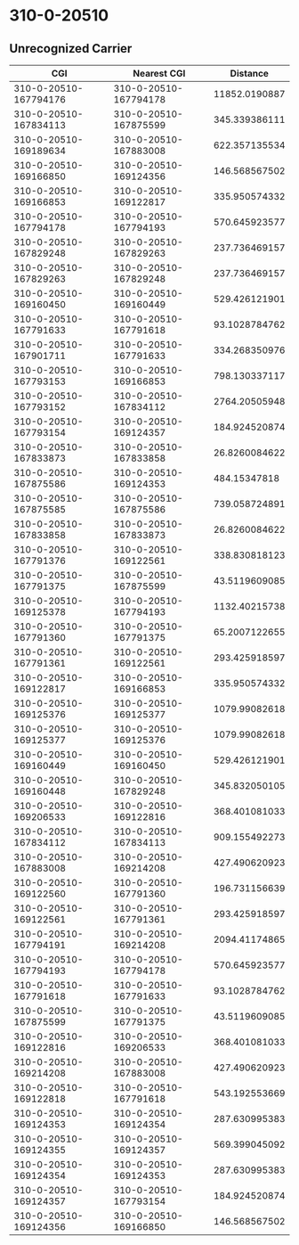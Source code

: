 # 310-0-20510
## Unrecognized Carrier


| CGI | Nearest CGI | Distance |
|-----|-------------|----------|
| 310-0-20510-167794176 | 310-0-20510-167794178 | 11852.0190887 |
| 310-0-20510-167834113 | 310-0-20510-167875599 | 345.339386111 |
| 310-0-20510-169189634 | 310-0-20510-167883008 | 622.357135534 |
| 310-0-20510-169166850 | 310-0-20510-169124356 | 146.568567502 |
| 310-0-20510-169166853 | 310-0-20510-169122817 | 335.950574332 |
| 310-0-20510-167794178 | 310-0-20510-167794193 | 570.645923577 |
| 310-0-20510-167829248 | 310-0-20510-167829263 | 237.736469157 |
| 310-0-20510-167829263 | 310-0-20510-167829248 | 237.736469157 |
| 310-0-20510-169160450 | 310-0-20510-169160449 | 529.426121901 |
| 310-0-20510-167791633 | 310-0-20510-167791618 | 93.1028784762 |
| 310-0-20510-167901711 | 310-0-20510-167791633 | 334.268350976 |
| 310-0-20510-167793153 | 310-0-20510-169166853 | 798.130337117 |
| 310-0-20510-167793152 | 310-0-20510-167834112 | 2764.20505948 |
| 310-0-20510-167793154 | 310-0-20510-169124357 | 184.924520874 |
| 310-0-20510-167833873 | 310-0-20510-167833858 | 26.8260084622 |
| 310-0-20510-167875586 | 310-0-20510-169124353 | 484.15347818 |
| 310-0-20510-167875585 | 310-0-20510-167875586 | 739.058724891 |
| 310-0-20510-167833858 | 310-0-20510-167833873 | 26.8260084622 |
| 310-0-20510-167791376 | 310-0-20510-169122561 | 338.830818123 |
| 310-0-20510-167791375 | 310-0-20510-167875599 | 43.5119609085 |
| 310-0-20510-169125378 | 310-0-20510-167794193 | 1132.40215738 |
| 310-0-20510-167791360 | 310-0-20510-167791375 | 65.2007122655 |
| 310-0-20510-167791361 | 310-0-20510-169122561 | 293.425918597 |
| 310-0-20510-169122817 | 310-0-20510-169166853 | 335.950574332 |
| 310-0-20510-169125376 | 310-0-20510-169125377 | 1079.99082618 |
| 310-0-20510-169125377 | 310-0-20510-169125376 | 1079.99082618 |
| 310-0-20510-169160449 | 310-0-20510-169160450 | 529.426121901 |
| 310-0-20510-169160448 | 310-0-20510-167829248 | 345.832050105 |
| 310-0-20510-169206533 | 310-0-20510-169122816 | 368.401081033 |
| 310-0-20510-167834112 | 310-0-20510-167834113 | 909.155492273 |
| 310-0-20510-167883008 | 310-0-20510-169214208 | 427.490620923 |
| 310-0-20510-169122560 | 310-0-20510-167791360 | 196.731156639 |
| 310-0-20510-169122561 | 310-0-20510-167791361 | 293.425918597 |
| 310-0-20510-167794191 | 310-0-20510-169214208 | 2094.41174865 |
| 310-0-20510-167794193 | 310-0-20510-167794178 | 570.645923577 |
| 310-0-20510-167791618 | 310-0-20510-167791633 | 93.1028784762 |
| 310-0-20510-167875599 | 310-0-20510-167791375 | 43.5119609085 |
| 310-0-20510-169122816 | 310-0-20510-169206533 | 368.401081033 |
| 310-0-20510-169214208 | 310-0-20510-167883008 | 427.490620923 |
| 310-0-20510-169122818 | 310-0-20510-167791618 | 543.192553669 |
| 310-0-20510-169124353 | 310-0-20510-169124354 | 287.630995383 |
| 310-0-20510-169124355 | 310-0-20510-169124357 | 569.399045092 |
| 310-0-20510-169124354 | 310-0-20510-169124353 | 287.630995383 |
| 310-0-20510-169124357 | 310-0-20510-167793154 | 184.924520874 |
| 310-0-20510-169124356 | 310-0-20510-169166850 | 146.568567502 |
